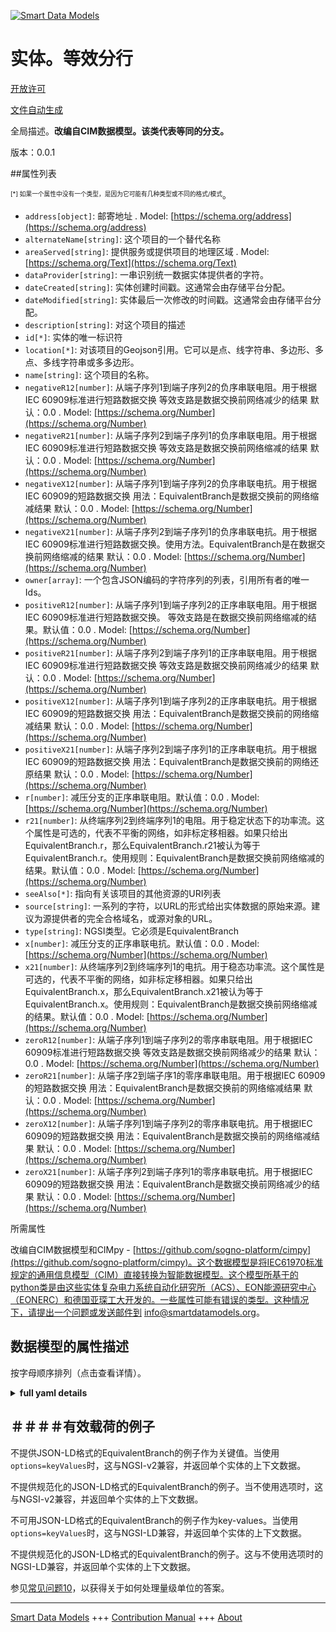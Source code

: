 <!-- 10-Header -->  
[![Smart Data Models](https://smartdatamodels.org/wp-content/uploads/2022/01/SmartDataModels_logo.png "Logo")](https://smartdatamodels.org)  
实体。等效分行  
=======<!-- /10-Header -->  
<!-- 15-License -->  
[开放许可](https://github.com/smart-data-models//dataModel.EnergyCIM/blob/master/EquivalentBranch/LICENSE.md)  
[文件自动生成](https://docs.google.com/presentation/d/e/2PACX-1vTs-Ng5dIAwkg91oTTUdt8ua7woBXhPnwavZ0FxgR8BsAI_Ek3C5q97Nd94HS8KhP-r_quD4H0fgyt3/pub?start=false&loop=false&delayms=3000#slide=id.gb715ace035_0_60)  
<!-- /15-License -->  
<!-- 20-Description -->  
全局描述。**改编自CIM数据模型。该类代表等同的分支。**  
版本：0.0.1  
<!-- /20-Description -->  
<!-- 30-PropertiesList -->  

##属性列表  

<sup><sub>[*] 如果一个属性中没有一个类型，是因为它可能有几种类型或不同的格式/模式</sub></sup>。  
- `address[object]`: 邮寄地址  . Model: [https://schema.org/address](https://schema.org/address)- `alternateName[string]`: 这个项目的一个替代名称  - `areaServed[string]`: 提供服务或提供项目的地理区域  . Model: [https://schema.org/Text](https://schema.org/Text)- `dataProvider[string]`: 一串识别统一数据实体提供者的字符。  - `dateCreated[string]`: 实体创建时间戳。这通常会由存储平台分配。  - `dateModified[string]`: 实体最后一次修改的时间戳。这通常会由存储平台分配。  - `description[string]`: 对这个项目的描述  - `id[*]`: 实体的唯一标识符  - `location[*]`: 对该项目的Geojson引用。它可以是点、线字符串、多边形、多点、多线字符串或多多边形。  - `name[string]`: 这个项目的名称。  - `negativeR12[number]`: 从端子序列1到端子序列2的负序串联电阻。用于根据IEC 60909标准进行短路数据交换 等效支路是数据交换前网络减少的结果 默认：0.0  . Model: [https://schema.org/Number](https://schema.org/Number)- `negativeR21[number]`: 从端子序列2到端子序列1的负序串联电阻。用于根据IEC 60909标准进行短路数据交换 等效支路是数据交换前网络缩减的结果 默认：0.0  . Model: [https://schema.org/Number](https://schema.org/Number)- `negativeX12[number]`: 从端子序列1到端子序列2的负序串联电抗。用于根据IEC 60909的短路数据交换 用法：EquivalentBranch是数据交换前的网络缩减结果 默认：0.0  . Model: [https://schema.org/Number](https://schema.org/Number)- `negativeX21[number]`: 从端子序列2到端子序列1的负序串联电抗。用于根据IEC 60909标准进行短路数据交换。使用方法。EquivalentBranch是在数据交换前网络缩减的结果 默认：0.0  . Model: [https://schema.org/Number](https://schema.org/Number)- `owner[array]`: 一个包含JSON编码的字符序列的列表，引用所有者的唯一Ids。  - `positiveR12[number]`: 从端子序列1到端子序列2的正序串联电阻。用于根据IEC 60909标准进行短路数据交换。  等效支路是在数据交换前网络缩减的结果。默认值：0.0  . Model: [https://schema.org/Number](https://schema.org/Number)- `positiveR21[number]`: 从端子序列2到端子序列1的正序串联电阻。用于根据IEC 60909标准进行短路数据交换 等效支路是数据交换前网络减少的结果 默认：0.0  . Model: [https://schema.org/Number](https://schema.org/Number)- `positiveX12[number]`: 从端子序列1到端子序列2的正序串联电抗。用于根据IEC 60909的短路数据交换 用法：EquivalentBranch是数据交换前的网络缩减结果 默认：0.0  . Model: [https://schema.org/Number](https://schema.org/Number)- `positiveX21[number]`: 从端子序列2到端子序列1的正序串联电抗。用于根据IEC 60909的短路数据交换 用法：EquivalentBranch是数据交换前的网络还原结果 默认：0.0  . Model: [https://schema.org/Number](https://schema.org/Number)- `r[number]`: 减压分支的正序串联电阻。默认值：0.0  . Model: [https://schema.org/Number](https://schema.org/Number)- `r21[number]`: 从终端序列2到终端序列1的电阻。用于稳定状态下的功率流。这个属性是可选的，代表不平衡的网络，如非标定移相器。如果只给出EquivalentBranch.r，那么EquivalentBranch.r21被认为等于EquivalentBranch.r。使用规则：EquivalentBranch是数据交换前网络缩减的结果。默认值：0.0  . Model: [https://schema.org/Number](https://schema.org/Number)- `seeAlso[*]`: 指向有关该项目的其他资源的URI列表  - `source[string]`: 一系列的字符，以URL的形式给出实体数据的原始来源。建议为源提供者的完全合格域名，或源对象的URL。  - `type[string]`: NGSI类型。它必须是EquivalentBranch  - `x[number]`: 减压分支的正序串联电抗。默认值：0.0  . Model: [https://schema.org/Number](https://schema.org/Number)- `x21[number]`: 从终端序列2到终端序列1的电抗。用于稳态功率流。这个属性是可选的，代表不平衡的网络，如非标定移相器。如果只给出EquivalentBranch.x，那么EquivalentBranch.x21被认为等于EquivalentBranch.x。使用规则：EquivalentBranch是数据交换前网络缩减的结果。默认值：0.0  . Model: [https://schema.org/Number](https://schema.org/Number)- `zeroR12[number]`: 从端子序列1到端子序列2的零序串联电阻。用于根据IEC 60909标准进行短路数据交换 等效支路是数据交换前网络减少的结果 默认：0.0  . Model: [https://schema.org/Number](https://schema.org/Number)- `zeroR21[number]`: 从端子序2到端子序1的零序串联电阻。用于根据IEC 60909的短路数据交换 用法：EquivalentBranch是数据交换前的网络缩减结果 默认：0.0  . Model: [https://schema.org/Number](https://schema.org/Number)- `zeroX12[number]`: 从端子序列1到端子序列2的零序串联电抗。用于根据IEC 60909的短路数据交换 用法：EquivalentBranch是数据交换前的网络缩减结果 默认：0.0  . Model: [https://schema.org/Number](https://schema.org/Number)- `zeroX21[number]`: 从端子序列2到端子序列1的零序串联电抗。用于根据IEC 60909的短路数据交换 用法：EquivalentBranch是数据交换前网络减少的结果 默认：0.0  . Model: [https://schema.org/Number](https://schema.org/Number)<!-- /30-PropertiesList -->  
<!-- 35-RequiredProperties -->  
所需属性  
<!-- /35-RequiredProperties -->  
<!-- 40-RequiredProperties -->  
改编自CIM数据模型和CIMpy - [https://github.com/sogno-platform/cimpy](https://github.com/sogno-platform/cimpy)。这个数据模型是将IEC61970标准规定的通用信息模型（CIM）直接转换为智能数据模型。这个模型所基于的python类是由这些实体复杂电力系统自动化研究所（ACS）、EON能源研究中心（EONERC）和德国亚琛工大开发的。一些属性可能有错误的类型。这种情况下，请提出一个问题或发送邮件到 info@smartdatamodels.org。  
<!-- /40-RequiredProperties -->  
<!-- 50-DataModelHeader -->  
## 数据模型的属性描述  
按字母顺序排列（点击查看详情）。  
<!-- /50-DataModelHeader -->  
<!-- 60-ModelYaml -->  
<details><summary><strong>full yaml details</strong></summary>    
```yaml  
EquivalentBranch:    
  description: 'Adapted from CIM data models. The class represents equivalent branches.'    
  properties:    
    address:    
      description: 'The mailing address'    
      properties:    
        addressCountry:    
          description: 'Property. The country. For example, Spain. Model:''https://schema.org/addressCountry'''    
          type: string    
        addressLocality:    
          description: 'Property. The locality in which the street address is, and which is in the region. Model:''https://schema.org/addressLocality'''    
          type: string    
        addressRegion:    
          description: 'Property. The region in which the locality is, and which is in the country. Model:''https://schema.org/addressRegion'''    
          type: string    
        postOfficeBoxNumber:    
          description: 'Property. The post office box number for PO box addresses. For example, 03578. Model:''https://schema.org/postOfficeBoxNumber'''    
          type: string    
        postalCode:    
          description: 'Property. The postal code. For example, 24004. Model:''https://schema.org/https://schema.org/postalCode'''    
          type: string    
        streetAddress:    
          description: 'Property. The street address. Model:''https://schema.org/streetAddress'''    
          type: string    
      type: object    
      x-ngsi:    
        model: https://schema.org/address    
        type: Property    
    alternateName:    
      description: 'An alternative name for this item'    
      type: string    
      x-ngsi:    
        type: Property    
    areaServed:    
      description: 'The geographic area where a service or offered item is provided'    
      type: string    
      x-ngsi:    
        model: https://schema.org/Text    
        type: Property    
    dataProvider:    
      description: 'A sequence of characters identifying the provider of the harmonised data entity.'    
      type: string    
      x-ngsi:    
        type: Property    
    dateCreated:    
      description: 'Entity creation timestamp. This will usually be allocated by the storage platform.'    
      format: date-time    
      type: string    
      x-ngsi:    
        type: Property    
    dateModified:    
      description: 'Timestamp of the last modification of the entity. This will usually be allocated by the storage platform.'    
      format: date-time    
      type: string    
      x-ngsi:    
        type: Property    
    description:    
      description: 'A description of this item'    
      type: string    
      x-ngsi:    
        type: Property    
    id:    
      anyOf: &equivalentbranch_-_properties_-_owner_-_items_-_anyof    
        - description: 'Property. Identifier format of any NGSI entity'    
          maxLength: 256    
          minLength: 1    
          pattern: ^[\w\-\.\{\}\$\+\*\[\]`|~^@!,:\\]+$    
          type: string    
        - description: 'Property. Identifier format of any NGSI entity'    
          format: uri    
          type: string    
      description: 'Unique identifier of the entity'    
      x-ngsi:    
        type: Property    
    location:    
      description: 'Geojson reference to the item. It can be Point, LineString, Polygon, MultiPoint, MultiLineString or MultiPolygon'    
      oneOf:    
        - description: 'GeoProperty. Geojson reference to the item. Point'    
          properties:    
            bbox:    
              items:    
                type: number    
              minItems: 4    
              type: array    
            coordinates:    
              items:    
                type: number    
              minItems: 2    
              type: array    
            type:    
              enum:    
                - Point    
              type: string    
          required:    
            - type    
            - coordinates    
          title: 'GeoJSON Point'    
          type: object    
        - description: 'GeoProperty. Geojson reference to the item. LineString'    
          properties:    
            bbox:    
              items:    
                type: number    
              minItems: 4    
              type: array    
            coordinates:    
              items:    
                items:    
                  type: number    
                minItems: 2    
                type: array    
              minItems: 2    
              type: array    
            type:    
              enum:    
                - LineString    
              type: string    
          required:    
            - type    
            - coordinates    
          title: 'GeoJSON LineString'    
          type: object    
        - description: 'GeoProperty. Geojson reference to the item. Polygon'    
          properties:    
            bbox:    
              items:    
                type: number    
              minItems: 4    
              type: array    
            coordinates:    
              items:    
                items:    
                  items:    
                    type: number    
                  minItems: 2    
                  type: array    
                minItems: 4    
                type: array    
              type: array    
            type:    
              enum:    
                - Polygon    
              type: string    
          required:    
            - type    
            - coordinates    
          title: 'GeoJSON Polygon'    
          type: object    
        - description: 'GeoProperty. Geojson reference to the item. MultiPoint'    
          properties:    
            bbox:    
              items:    
                type: number    
              minItems: 4    
              type: array    
            coordinates:    
              items:    
                items:    
                  type: number    
                minItems: 2    
                type: array    
              type: array    
            type:    
              enum:    
                - MultiPoint    
              type: string    
          required:    
            - type    
            - coordinates    
          title: 'GeoJSON MultiPoint'    
          type: object    
        - description: 'GeoProperty. Geojson reference to the item. MultiLineString'    
          properties:    
            bbox:    
              items:    
                type: number    
              minItems: 4    
              type: array    
            coordinates:    
              items:    
                items:    
                  items:    
                    type: number    
                  minItems: 2    
                  type: array    
                minItems: 2    
                type: array    
              type: array    
            type:    
              enum:    
                - MultiLineString    
              type: string    
          required:    
            - type    
            - coordinates    
          title: 'GeoJSON MultiLineString'    
          type: object    
        - description: 'GeoProperty. Geojson reference to the item. MultiLineString'    
          properties:    
            bbox:    
              items:    
                type: number    
              minItems: 4    
              type: array    
            coordinates:    
              items:    
                items:    
                  items:    
                    items:    
                      type: number    
                    minItems: 2    
                    type: array    
                  minItems: 4    
                  type: array    
                type: array    
              type: array    
            type:    
              enum:    
                - MultiPolygon    
              type: string    
          required:    
            - type    
            - coordinates    
          title: 'GeoJSON MultiPolygon'    
          type: object    
      x-ngsi:    
        type: GeoProperty    
    name:    
      description: 'The name of this item.'    
      type: string    
      x-ngsi:    
        type: Property    
    negativeR12:    
      description: 'Negative sequence series resistance from terminal sequence  1 to terminal sequence 2. Used for short circuit data exchange according to IEC 60909 EquivalentBranch is a result of network reduction prior to the data exchange Default: 0.0'    
      type: number    
      x-ngsi:    
        model: https://schema.org/Number    
        type: Property    
    negativeR21:    
      description: 'Negative sequence series resistance from terminal sequence 2 to terminal sequence 1. Used for short circuit data exchange according to IEC 60909 EquivalentBranch is a result of network reduction prior to the data exchange Default: 0.0'    
      type: number    
      x-ngsi:    
        model: https://schema.org/Number    
        type: Property    
    negativeX12:    
      description: 'Negative sequence series reactance from terminal sequence  1 to terminal sequence 2. Used for short circuit data exchange according to IEC 60909 Usage : EquivalentBranch is a result of network reduction prior to the data exchange Default: 0.0'    
      type: number    
      x-ngsi:    
        model: https://schema.org/Number    
        type: Property    
    negativeX21:    
      description: 'Negative sequence series reactance from terminal sequence 2 to terminal sequence 1. Used for short circuit data exchange according to IEC 60909. Usage: EquivalentBranch is a result of network reduction prior to the data exchange Default: 0.0'    
      type: number    
      x-ngsi:    
        model: https://schema.org/Number    
        type: Property    
    owner:    
      description: 'A List containing a JSON encoded sequence of characters referencing the unique Ids of the owner(s)'    
      items:    
        anyOf: *equivalentbranch_-_properties_-_owner_-_items_-_anyof    
        description: 'Property. Unique identifier of the entity'    
      type: array    
      x-ngsi:    
        type: Property    
    positiveR12:    
      description: 'Positive sequence series resistance from terminal sequence  1 to terminal sequence 2 . Used for short circuit data exchange according to IEC 60909.  EquivalentBranch is a result of network reduction prior to the data exchange. Default: 0.0'    
      type: number    
      x-ngsi:    
        model: https://schema.org/Number    
        type: Property    
    positiveR21:    
      description: 'Positive sequence series resistance from terminal sequence 2 to terminal sequence 1. Used for short circuit data exchange according to IEC 60909 EquivalentBranch is a result of network reduction prior to the data exchange Default: 0.0'    
      type: number    
      x-ngsi:    
        model: https://schema.org/Number    
        type: Property    
    positiveX12:    
      description: 'Positive sequence series reactance from terminal sequence  1 to terminal sequence 2. Used for short circuit data exchange according to IEC 60909 Usage : EquivalentBranch is a result of network reduction prior to the data exchange Default: 0.0'    
      type: number    
      x-ngsi:    
        model: https://schema.org/Number    
        type: Property    
    positiveX21:    
      description: 'Positive sequence series reactance from terminal sequence 2 to terminal sequence 1. Used for short circuit data exchange according to IEC 60909 Usage : EquivalentBranch is a result of network reduction prior to the data exchange Default: 0.0'    
      type: number    
      x-ngsi:    
        model: https://schema.org/Number    
        type: Property    
    r:    
      description: 'Positive sequence series resistance of the reduced branch. Default: 0.0'    
      type: number    
      x-ngsi:    
        model: https://schema.org/Number    
        type: Property    
    r21:    
      description: 'Resistance from terminal sequence 2 to terminal sequence 1 .Used for steady state power flow. This attribute is optional and represent unbalanced network such as off-nominal phase shifter. If only EquivalentBranch.r is given, then EquivalentBranch.r21 is assumed equal to EquivalentBranch.r. Usage rule : EquivalentBranch is a result of network reduction prior to the data exchange. Default: 0.0'    
      type: number    
      x-ngsi:    
        model: https://schema.org/Number    
        type: Property    
    seeAlso:    
      description: 'list of uri pointing to additional resources about the item'    
      oneOf:    
        - items:    
            format: uri    
            type: string    
          minItems: 1    
          type: array    
        - format: uri    
          type: string    
      x-ngsi:    
        type: Property    
    source:    
      description: 'A sequence of characters giving the original source of the entity data as a URL. Recommended to be the fully qualified domain name of the source provider, or the URL to the source object.'    
      type: string    
      x-ngsi:    
        type: Property    
    type:    
      description: 'NGSI type. It has to be EquivalentBranch'    
      enum:    
        - EquivalentBranch    
      type: string    
      x-ngsi:    
        type: Property    
    x:    
      description: 'Positive sequence series reactance of the reduced branch. Default: 0.0'    
      type: number    
      x-ngsi:    
        model: https://schema.org/Number    
        type: Property    
    x21:    
      description: 'Reactance from terminal sequence 2 to terminal sequence 1 .Used for steady state power flow. This attribute is optional and represent unbalanced network such as off-nominal phase shifter. If only EquivalentBranch.x is given, then EquivalentBranch.x21 is assumed equal to EquivalentBranch.x. Usage rule : EquivalentBranch is a result of network reduction prior to the data exchange. Default: 0.0'    
      type: number    
      x-ngsi:    
        model: https://schema.org/Number    
        type: Property    
    zeroR12:    
      description: 'Zero sequence series resistance from terminal sequence  1 to terminal sequence 2. Used for short circuit data exchange according to IEC 60909 EquivalentBranch is a result of network reduction prior to the data exchange Default: 0.0'    
      type: number    
      x-ngsi:    
        model: https://schema.org/Number    
        type: Property    
    zeroR21:    
      description: 'Zero sequence series resistance from terminal sequence  2 to terminal sequence 1. Used for short circuit data exchange according to IEC 60909 Usage : EquivalentBranch is a result of network reduction prior to the data exchange Default: 0.0'    
      type: number    
      x-ngsi:    
        model: https://schema.org/Number    
        type: Property    
    zeroX12:    
      description: 'Zero sequence series reactance from terminal sequence  1 to terminal sequence 2. Used for short circuit data exchange according to IEC 60909 Usage : EquivalentBranch is a result of network reduction prior to the data exchange Default: 0.0'    
      type: number    
      x-ngsi:    
        model: https://schema.org/Number    
        type: Property    
    zeroX21:    
      description: 'Zero sequence series reactance from terminal sequence 2 to terminal sequence 1. Used for short circuit data exchange according to IEC 60909 Usage : EquivalentBranch is a result of network reduction prior to the data exchange Default: 0.0'    
      type: number    
      x-ngsi:    
        model: https://schema.org/Number    
        type: Property    
  required: []    
  type: object    
  x-derived-from: ""    
  x-disclaimer: 'Redistribution and use in source and binary forms, with or without modification, are permitted  provided that the license conditions are met. Copyleft (c) 2021 Contributors to Smart Data Models Program'    
  x-license-url: https://github.com/smart-data-models/dataModel.EnergyCIM/blob/master/EquivalentBranch/LICENSE.md    
  x-model-schema: https://smart-data-models.github.io/dataModels.CIMEnergyClasses/EquivalentBranch/schema.json    
  x-model-tags: ""    
  x-version: 0.0.1    
```  
</details>    
<!-- /60-ModelYaml -->  
<!-- 70-MiddleNotes -->  
<!-- /70-MiddleNotes -->  
<!-- 80-Examples -->  
## ＃＃＃＃有效载荷的例子  
不提供JSON-LD格式的EquivalentBranch的例子作为关键值。当使用`options=keyValues`时，这与NGSI-v2兼容，并返回单个实体的上下文数据。  
不提供规范化的JSON-LD格式的EquivalentBranch的例子。当不使用选项时，这与NGSI-v2兼容，并返回单个实体的上下文数据。  
不可用JSON-LD格式的EquivalentBranch的例子作为key-values。当使用`options=keyValues`时，这与NGSI-LD兼容，并返回单个实体的上下文数据。  
不提供规范化的JSON-LD格式的EquivalentBranch的例子。这与不使用选项时的NGSI-LD兼容，并返回单个实体的上下文数据。  
<!-- /80-Examples -->  
<!-- 90-FooterNotes -->  
<!-- /90-FooterNotes -->  
<!-- 95-Units -->  
参见[常见问题10](https://smartdatamodels.org/index.php/faqs/)，以获得关于如何处理量级单位的答案。  
<!-- /95-Units -->  
<!-- 97-LastFooter -->  
---  
[Smart Data Models](https://smartdatamodels.org) +++ [Contribution Manual](https://bit.ly/contribution_manual) +++ [About](https://bit.ly/Introduction_SDM)<!-- /97-LastFooter -->  
